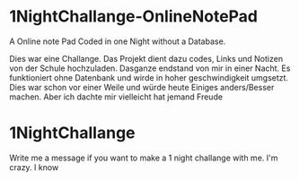 # 1NightChallange-OnlineNotePad
A Online note Pad Coded in one Night without a Database. 


Dies war eine Challange. Das Projekt dient dazu codes, Links und Notizen von der Schule hochzuladen. Dasganze endstand von mir in einer Nacht. Es funktioniert ohne Datenbank und wirde in hoher geschwindigkeit umgsetzt. Dies war schon vor einer Weile und würde heute Einiges anders/Besser machen. Aber ich dachte mir vielleicht hat jemand Freude


# 1NightChallange
Write me a message if you want to make a 1 night challange with me. I'm crazy. I know
